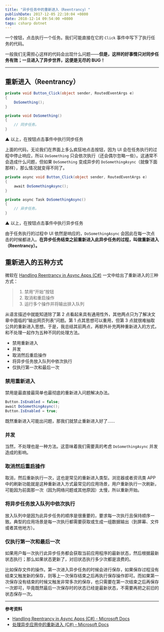 ```yaml
---
title: "异步任务中的重新进入（Reentrancy）"
publishDate: 2017-12-05 22:10:04 +0800
date: 2018-12-14 09:54:00 +0800
tags: csharp dotnet
---
```


一个按钮，点击执行一个任务。我们可能直接在它的 `Click` 事件中写下了执行任务的代码。

一般我们无需担心这样的代码会出现什么问题——**但是，这样的好事情只对同步任务有效；一旦进入了异步世界，这便是无尽的 BUG！**

---

<p id="toc"></p>

## 重新进入（Reentrancy）

```csharp
private void Button_Click(object sender, RoutedEventArgs e)
{
    DoSomething();
}

private void DoSomething()
{
    // 同步任务。
}
```

▲ 以上，在按钮点击事件中执行同步任务

上面的代码，无论我们在界面上多么疯狂地点击按钮，因为 UI 会在任务执行的过程中停止响应，所以 `DoSomething` 只会依次执行（还会偶尔忽略一些）。这通常不会造成什么问题，但如果 `DoSomething` 变成异步的 `DoSomethingAsync`（就像下面那样），那么情况就变得不同了。

```csharp
private async void Button_Click(object sender, RoutedEventArgs e)
{
    await DoSomethingAsync();
}

private async Task DoSomethingAsync()
{
    // 异步任务。
}
```

▲ 以上，在按钮点击事件中执行异步任务

由于任务执行的过程中 UI 依然是响应的，`DoSomethingAsync` 会因此在每一次点击的时候都进入。**在异步任务结束之前重新进入此异步任务的过程，叫做重新进入（Reentrancy）。**

## 重新进入的五种方式

微软在 [Handling Reentrancy in Async Apps (C#)](https://docs.microsoft.com/en-us/dotnet/csharp/programming-guide/concepts/async/handling-reentrancy-in-async-apps?wt.mc_id=MVP) 一文中给出了重新进入的三种方式：

> 1. 禁用“开始”按钮
> 1. 取消和重启操作
> 1. 运行多个操作并将输出排入队列

从语言描述中就能知道除了第 2 点看起来具有通用性外，其他两点只为了解决文章中面临的“输出网页列表”问题。第 1 点其思想可以重用，但第 3 点就很难抽取公共的重新进入思想。于是，我总结其前两点，再额外补充两种重新进入的方式，和不处理一起作为五种不同的处理方法。

- 禁用重新进入
- 并发
- 取消然后重启操作
- 将异步任务放入队列中依次执行
- 仅执行第一次和最后一次

### 禁用重新进入

禁用是最直接最简单也最彻底的重新进入问题解决办法。

```csharp
Button.IsEnabled = false;
await DoSomethingAsync();
Button.IsEnabled = true;
```

既然重新进入可能出问题，那我们就禁止重新进入好了……

### 并发

当然，不处理也是一种方法。这意味着我们需要真的考虑 `DoSomethingAsync` 并发造成的影响。

### 取消然后重启操作

取消，然后重新执行一次，这也是常见的重新进入类型。浏览器或者资讯类 APP 中的刷新功能就是这种重新进入方式最常见的应用场景，用户重新执行一次刷新，可能因为前面那一次（因为网络问题或其他原因）太慢，所以重新开始。

### 将异步任务放入队列中依次执行

放入队列中是因为此异步任务的顺序是很重要的，要求每一次执行且保持顺序一致。典型的应用场景是每一次执行都需要获取或生成一组数据输出（到屏幕、文件或者其他地方）。

### 仅执行第一次和最后一次

如果用户每一次执行此异步任务都会获取当前应用程序的最新状态，然后根据最新状态执行；那么如果状态更新了，对旧状态执行多少次都是浪费的。

比如保存文件的操作。第一次进入异步任务的时候会进行保存，如果保存过程没有结束又触发新的保存，则等上一次保存结束之后再执行保存操作即可。而如果第一次保存没有结束的时候又触发非常多次的保存，也只需要在第一次结束之后再保存一次即可，毕竟既然最后一次保存时的状态已经是最新状态，不需要再把之前旧的状态保存一次。

---

**参考资料**

- [Handling Reentrancy in Async Apps (C#) - Microsoft Docs](https://docs.microsoft.com/en-us/dotnet/csharp/programming-guide/concepts/async/handling-reentrancy-in-async-apps?wt.mc_id=MVP)
- [处理异步应用中的重新进入 (C#) - Microsoft Docs](https://docs.microsoft.com/zh-cn/dotnet/csharp/programming-guide/concepts/async/handling-reentrancy-in-async-apps?wt.mc_id=MVP)

